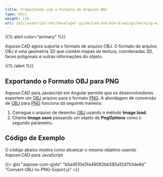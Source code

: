 ```yaml
---
title: Trabalhando com o Formato de Arquivo OBJ
type: docs
weight: 120
url: /pt/javascript-net/developer-guide/cad-and-bim-drawings/working-with-obj-file-format/
---
```


{{% alert color="primary" %}}

Aspose.CAD agora suporta o formato de arquivo OBJ. O formato de arquivo OBJ é uma geometria 3D que contém mapas de textura, coordenadas 3D, faces poligonais e outras informações do objeto.

{{% /alert %}}

## **Exportando o Formato OBJ para PNG**

Aspose.CAD para Javascript em Angular permite que os desenvolvedores exportem um [OBJ](https://docs.fileformat.com/3d/obj/) arquivo para o formato [PNG](https://docs.fileformat.com/image/png/).
A abordagem de conversão de [OBJ](https://docs.fileformat.com/3d/obj/) para [PNG](https://docs.fileformat.com/image/png/) funciona da seguinte maneira:

1. Carregue o arquivo de desenho [OBJ](https://docs.fileformat.com/3d/obj/) usando o método **Image.load**.
1. Chame **Image.save** passando um objeto de **PngOptions** como o segundo parâmetro.

## Código de Exemplo

O código abaixo mostra como alcançar o mesmo objetivo usando Aspose.CAD para JavaScript

{{< gist "aspose-com-gists" "b5a4510e5fa49082bb585a12d753de8d" "Convert-OBJ-to-PNG-Export.js" >}}
